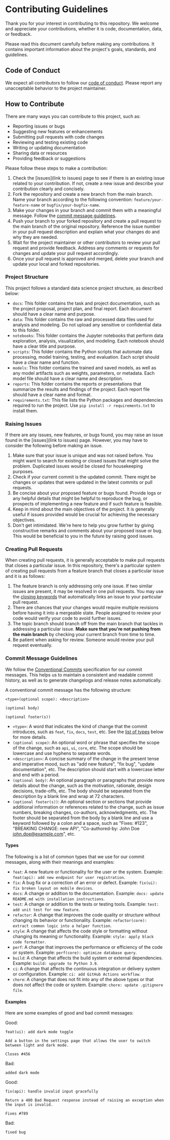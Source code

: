 # Contributing Guidelines

Thank you for your interest in contributing to this repository. We welcome and appreciate your contributions, whether it is code, documentation, data, or feedback.

Please read this document carefully before making any contributions. It contains important information about the project's goals, standards, and guidelines.

## Code of Conduct

We expect all contributors to follow our [code of conduct](CODE_OF_CONDUCT.md). Please report any unacceptable behavior to the project maintainer.

## How to Contribute

There are many ways you can contribute to this project, such as:

- Reporting issues or bugs
- Suggesting new features or enhancements
- Submitting pull requests with code changes
- Reviewing and testing existing code
- Writing or updating documentation
- Sharing data or resources
- Providing feedback or suggestions

Please follow these steps to make a contribution:

1. Check the [issues](link to issues) page to see if there is an existing issue related to your contribution. If not, create a new issue and describe your contribution clearly and concisely.
2. Fork the repository and create a new branch from the main branch. Name your branch according to the following convention: `feature/your-feature-name` or `bugfix/your-bugfix-name`.
3. Make your changes in your branch and commit them with a meaningful message. Follow the [commit message guidelines](#commit-message-guidelines).
4. Push your branch to your forked repository and create a pull request to the main branch of the original repository. Reference the issue number in your pull request description and explain what your changes do and why they are needed.
5. Wait for the project maintainer or other contributors to review your pull request and provide feedback. Address any comments or requests for changes and update your pull request accordingly.
6. Once your pull request is approved and merged, delete your branch and update your local and forked repositories.

### Project Structure

This project follows a standard data science project structure, as described below:

- `docs`: This folder contains the task and project documentation, such as the project proposal, project plan, and final report. Each document should have a clear name and purpose.
- `data`: This folder contains the raw and processed data files used for analysis and modeling. Do not upload any sensitive or confidential data to this folder.
- `notebooks`: This folder contains the Jupyter notebooks that perform data exploration, analysis, visualization, and modeling. Each notebook should have a clear title and purpose.
- `scripts`: This folder contains the Python scripts that automate data processing, model training, testing, and evaluation. Each script should have a clear name and function.
- `models`: This folder contains the trained and saved models, as well as any model artifacts such as weights, parameters, or metadata. Each model file should have a clear name and description.
- `reports`: This folder contains the reports or presentations that summarize the results and findings of the project. Each report file should have a clear name and format.
- `requirements.txt`: This file lists the Python packages and dependencies required to run the project. Use `pip install -r requirements.txt` to install them.

### Raising Issues

If there are any issues, new features, or bugs found, you may raise an issue found in the [issues](link to issues) page. However, you may have to consider the following before making an issue.

1. Make sure that your issue is unique and was not raised before. You might want to search for existing or closed issues that might solve the problem. Duplicated issues would be closed for housekeeping purposes.
2. Check if your current commit is the updated commit. There might be changes or updates that were updated in the latest commits or pull requests.
3. Be concise about your proposed feature or bugs found. Provide logs or any helpful details that might be helpful to reproduce the bug, or prospects of implementing a new feature and if such feature is feasible.
4. Keep in mind about the main objectives of the project. It is generally useful if issues provided would be crucial for achieving the necessary objectives.
5. Don't get intimidated. We're here to help you grow further by giving constructive remarks and comments about your proposed issue or bug. This would be beneficial to you in the future by raising good issues.

### Creating Pull Requests

When creating pull requests, it is generally acceptable to make pull requests that closes a particular issue. In this repository, there's a particular system of creating pull requests from a feature branch that closes a particular issue and it is as follows:

1. The feature branch is only addressing only one issue. If two similar issues are present, it may be resolved in one pull requests. You may use the [closing keywords](https://docs.github.com/en/issues/tracking-your-work-with-issues/linking-a-pull-request-to-an-issue#linking-a-pull-request-to-an-issue-using-a-keyword) that automatically links an issue to your particular pull request.
2. There are chances that your changes would require multiple revisions before having it into a mergeable state. People assigned to review your code would verify your code to avoid further issues.
3. The topic branch should branch off from the main branch that tackles in addressing a particular issue. **Make sure that you're not pushing from the main branch** by checking your current branch from time to time.
4. Be patient when asking for review. Someone would review your pull request eventually.

### Commit Message Guidelines

We follow the [Conventional Commits](https://www.conventionalcommits.org/en/v1.0.0/) specification for our commit messages. This helps us to maintain a consistent and readable commit history, as well as to generate changelogs and release notes automatically.

A conventional commit message has the following structure:

```
<type>(optional scope): <description>

(optional body)

(optional footer(s))
```

- `<type>`: A word that indicates the kind of change that the commit introduces, such as `feat`, `fix`, `docs`, `test`, etc. See the [list of types](#types) below for more details.
- `(optional scope)`: An optional word or phrase that specifies the scope of the change, such as `api`, `ui`, `core`, etc. The scope should be lowercase and use hyphens to separate words.
- `<description>`: A concise summary of the change in the present tense and imperative mood, such as "add new feature", "fix bug", "update documentation", etc. The description should start with a lowercase letter and end with a period.
- `(optional body)`: An optional paragraph or paragraphs that provide more details about the change, such as the motivation, rationale, design decisions, trade-offs, etc. The body should be separated from the description by a blank line and wrap at 72 characters.
- `(optional footer(s))`: An optional section or sections that provide additional information or references related to the change, such as issue numbers, breaking changes, co-authors, acknowledgments, etc. The footer should be separated from the body by a blank line and use a keyword followed by a colon and a space, such as "Fixes: #123", "BREAKING CHANGE: new API", "Co-authored-by: John Doe <john.doe@example.com>", etc.

#### Types

The following is a list of common types that we use for our commit messages, along with their meanings and examples:

- `feat`: A new feature or functionality for the user or the system. Example: `feat(api): add new endpoint for user registration`.
- `fix`: A bug fix or a correction of an error or defect. Example: `fix(ui): fix broken layout on mobile devices`.
- `docs`: A change or addition to the documentation. Example: `docs: update README.md with installation instructions`.
- `test`: A change or addition to the tests or testing tools. Example: `test: add unit test for new feature`.
- `refactor`: A change that improves the code quality or structure without changing its behavior or functionality. Example: `refactor(core): extract common logic into a helper function`.
- `style`: A change that affects the code style or formatting without changing its meaning or functionality. Example: `style: apply black code formatter`.
- `perf`: A change that improves the performance or efficiency of the code or system. Example: `perf(core): optimize database query`.
- `build`: A change that affects the build system or external dependencies. Example: `build: upgrade to Python 3.9`.
- `ci`: A change that affects the continuous integration or delivery system or configuration. Example: `ci: add GitHub Actions workflow`.
- `chore`: A change that does not fit into any of the above types or that does not affect the code or system. Example: `chore: update .gitignore file`.

#### Examples

Here are some examples of good and bad commit messages:

Good:

```
feat(ui): add dark mode toggle

Add a button in the settings page that allows the user to switch between light and dark mode.

Closes #456
```

Bad:

```
added dark mode
```

Good:

```
fix(api): handle invalid input gracefully

Return a 400 Bad Request response instead of raising an exception when the input is invalid.

Fixes #789
```

Bad:

```
fixed bug
```
